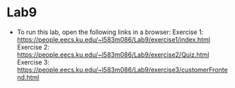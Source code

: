 # Lab9
- To run this lab, open the following links in a browser:
Exercise 1: https://people.eecs.ku.edu/~l583m086/Lab9/exercise1/index.html
Exercise 2: https://people.eecs.ku.edu/~l583m086/Lab9/exercise2/Quiz.html
Exercise 3: https://people.eecs.ku.edu/~l583m086/Lab9/exercise3/customerFrontend.html
